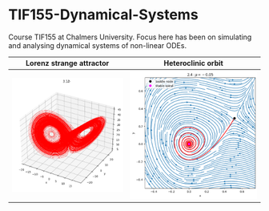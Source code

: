 # TIF155-Dynamical-Systems
Course TIF155 at Chalmers University. Focus here has been on simulating and analysing dynamical systems of non-linear ODEs.

Lorenz strange attractor | Heteroclinic orbit |
:-------------------------:|:-------------------------:
![](https://github.com/erik-norlin/TIF155-Dynamical-Systems/blob/main/DS%20HW3/3.1/plots%20%26%20pdfs/3.1b.png?raw=true)  |  ![](https://github.com/erik-norlin/TIF155-Dynamical-Systems/blob/main/DS%20HW2/2.4/plots%20%26%20pdfs/2.4.a_mu-0.05.png?raw=true)

